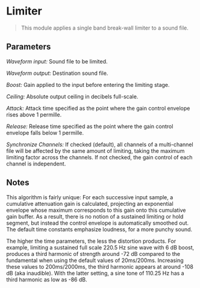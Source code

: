 # Limiter

<BLOCKQUOTE>This module applies a single band break-wall limiter to a sound file.
</BLOCKQUOTE>

## Parameters

_Waveform input:_ Sound file to be limited.

_Waveform output:_ Destination sound file.

_Boost:_ Gain applied to the input before entering the limiting stage.

_Ceiling:_ Absolute output ceiling in decibels full-scale.

_Attack:_ Attack time specified as the point where the gain control envelope rises above 1 permille.

_Release:_ Release time specified as the point where the gain control envelope falls below 1 permille.

_Synchronize Channels:_ If checked (default), all channels of a multi-channel file will be affected by the same amount of limiting, taking the maximum limiting factor across the channels. If not checked, the gain control of each channel is independent.

## Notes

This algorithm is fairly unique: For each successive input sample, a cumulative attenuation gain is calculated, projecting an exponential envelope whose maximum corresponds to this gain onto this cumulative gain buffer. As a result, there is no notion of a sustained limiting or hold segment, but instead the control envelope is automatically smoothed out. The default time constants emphasize loudness, for a more punchy sound.

The higher the time parameters, the less the distortion products. For example, limiting a sustained full scale 220.5 Hz sine wave with 6 dB boost, produces a third harmonic of strength around -72 dB compared to the fundamental when using the default values of 20ms/200ms. Increasing these values to 200ms/2000ms, the third harmonic appears at around -108 dB (aka inaudible). With the latter setting, a sine tone of 110.25 Hz has a third harmonic as low as -86 dB.